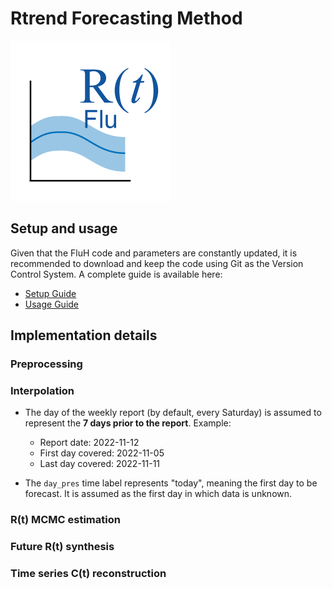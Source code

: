 # Rtrend Forecasting Method

![image](https://github.com/paulocv/Rtrend-fluH/blob/main/rt_flu_logo.png "Rtrend Flu Logo")

## Setup and usage 

Given that the FluH code and parameters are constantly updated, it is recommended to download and keep the code using Git as the Version Control System. A complete guide is available here: 

- [Setup Guide](./docs/setup_guide.md)
- [Usage Guide](./docs/usage_guide.md)


## Implementation details

### Preprocessing

### Interpolation

* The day of the weekly report (by default, every Saturday) is assumed to represent the **7 days prior to the report**. Example:
	* Report date: 2022-11-12
	* First day covered: 2022-11-05
	* Last day covered: 2022-11-11

* The `day_pres` time label represents "today", meaning the first day to be forecast. It is assumed as the first day in which data is unknown.

### R(t) MCMC estimation

### Future R(t) synthesis

### Time series C(t) reconstruction
